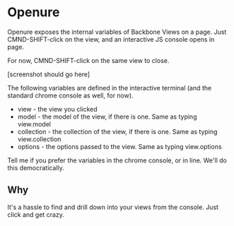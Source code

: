 Openure
================================
Openure exposes the internal variables of Backbone Views on a page.
Just CMND-SHIFT-click on the view, and an interactive JS console opens in page.

For now, CMND-SHIFT-click on the same view to close.

[screenshot should go here]

The following variables are defined in the interactive terminal (and the standard chrome console as well, for now).

* view - the view you clicked
* model - the model of the view, if there is one. Same as typing view.model
* collection - the collection of the view, if there is one.  Same as typing view.collection
* options - the options passed to the view.  Same as typing view.options

Tell me if you prefer the variables in the chrome console, or in line.  We'll do this democratically.

Why
-------------------------
It's a hassle to find and drill down into your views from the console.  Just click and get crazy.